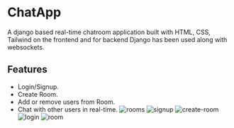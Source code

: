 
# ChatApp
A django based real-time chatroom application built with HTML, CSS, Tailwind on the frontend and for backend Django has been used along with websockets.
## Features
- Login/Signup.
- Create Room.
- Add or remove users from Room.
- Chat with other users in real-time.
![rooms](https://user-images.githubusercontent.com/85057931/224888112-e410bab2-52bb-45cd-8e57-921e2d74fc60.png)
![signup](https://user-images.githubusercontent.com/85057931/224888119-3ca35587-61b4-44f6-b4ab-fa0d836240ab.png)
![create-room](https://user-images.githubusercontent.com/85057931/224888124-f071df3c-3a27-442e-b96e-a5a4a651aeea.png)
![login](https://user-images.githubusercontent.com/85057931/224888128-24655e82-f07a-489f-b24b-d22d0dbcc7ce.png)
![room](https://user-images.githubusercontent.com/85057931/224888129-f6da7bab-dd9d-4eed-9b79-5c7c2f091b5b.png)
